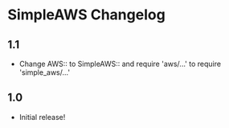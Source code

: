 SimpleAWS Changelog
===================

1.1
---

* Change AWS:: to SimpleAWS:: and require 'aws/...' to require 'simple_aws/...'

1.0
---

* Initial release!
